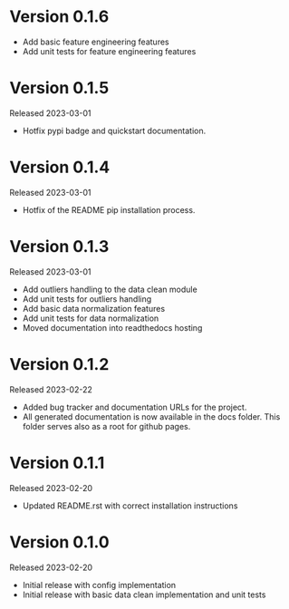 # Version 0.1.6

-   Add basic feature engineering features
-   Add unit tests for feature engineering features

# Version 0.1.5

Released 2023-03-01

-   Hotfix pypi badge and quickstart documentation.


# Version 0.1.4

Released 2023-03-01

-   Hotfix of the README pip installation process.

# Version 0.1.3

Released 2023-03-01

-   Add outliers handling to the data clean module
-   Add unit tests for outliers handling
-   Add basic data normalization features
-   Add unit tests for data normalization
-   Moved documentation into readthedocs hosting

# Version 0.1.2

Released 2023-02-22

-   Added bug tracker and documentation URLs for the project.
-   All generated documentation is now available in the docs folder.
    This folder serves also as a root for github pages.

# Version 0.1.1

Released 2023-02-20

-   Updated README.rst with correct installation instructions

# Version 0.1.0

Released 2023-02-20

-   Initial release with config implementation
-   Initial release with basic data clean implementation and unit tests
